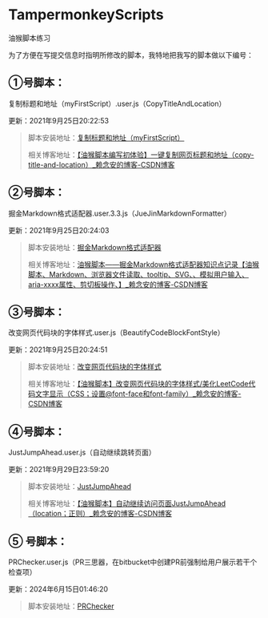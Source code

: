 <!--
 * @Descripttion: 
 * @version: 
 * @Author: LiarCoder
 * @Date: 2021-09-15 00:55:56
 * @LastEditors: LiarCoder
 * @LastEditTime: 2021-09-25 20:20:46
-->
# TampermonkeyScripts
油猴脚本练习

为了方便在写提交信息时指明所修改的脚本，我特地把我写的脚本做以下编号：

## ①号脚本：

复制标题和地址（myFirstScript）.user.js（CopyTitleAndLocation）

更新：2021年9月25日20:22:53

> 脚本安装地址：[复制标题和地址（myFirstScript）](https://greasyfork.org/zh-CN/scripts/429598-%E5%A4%8D%E5%88%B6%E6%A0%87%E9%A2%98%E5%92%8C%E5%9C%B0%E5%9D%80-myfirstscript)
>
> 相关博客地址：[【油猴脚本编写初体验】一键复制网页标题和地址（copy-title-and-location）_赖念安的博客-CSDN博客](https://blog.csdn.net/qq_44879358/article/details/118896682)

## ②号脚本：

掘金Markdown格式适配器.user.3.3.js（JueJinMarkdownFormatter）

更新：2021年9月25日20:24:03

> 脚本安装地址：[掘金Markdown格式适配器](https://greasyfork.org/zh-CN/scripts/431632-%E6%8E%98%E9%87%91markdown%E6%A0%BC%E5%BC%8F%E9%80%82%E9%85%8D%E5%99%A8)
>
> 相关博客地址：[油猴脚本——掘金Markdown格式适配器知识点记录【油猴脚本、Markdown、浏览器文件读取、tooltip、SVG、、模拟用户输入、aria-xxxx属性、剪切板操作、】_赖念安的博客-CSDN博客](https://blog.csdn.net/qq_44879358/article/details/120089878)

## ③号脚本：

改变网页代码块的字体样式.user.js（BeautifyCodeBlockFontStyle）

更新：2021年9月25日20:24:51

> 脚本安装地址：[改变网页代码块的字体样式](https://greasyfork.org/zh-CN/scripts/432756-%E6%94%B9%E5%8F%98%E7%BD%91%E9%A1%B5%E4%BB%A3%E7%A0%81%E5%9D%97%E7%9A%84%E5%AD%97%E4%BD%93%E6%A0%B7%E5%BC%8F)
>
> 相关博客地址：[【油猴脚本】改变网页代码块的字体样式/美化LeetCode代码文字显示（CSS；设置@font-face和font-family）_赖念安的博客-CSDN博客](https://blog.csdn.net/qq_44879358/article/details/120412081)

## ④号脚本：

JustJumpAhead.user.js（自动继续跳转页面）

更新：2021年9月29日23:59:20

> 脚本安装地址：[JustJumpAhead](https://greasyfork.org/zh-CN/scripts/433155-justjumpahead)
>
> 相关博客地址：[【油猴脚本】自动继续访问页面JustJumpAhead（location；正则）_赖念安的博客-CSDN博客](https://blog.csdn.net/qq_44879358/article/details/120558187)

## ⑤ 号脚本：

PRChecker.user.js（PR三思器，在bitbucket中创建PR前强制给用户展示若干个检查项）

更新：2024年6月15日01:46:20

> 脚本安装地址：[PRChecker]()
>
